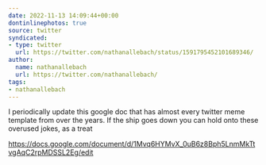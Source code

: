 ```yaml
---
date: 2022-11-13 14:09:44+00:00
dontinlinephotos: true
source: twitter
syndicated:
- type: twitter
  url: https://twitter.com/nathanallebach/status/1591795452101689346/
author:
  name: nathanallebach
  url: https://twitter.com/nathanallebach/
tags:
- nathanallebach
---
```


I periodically update this google doc that has almost every twitter meme template from over the years. If the ship goes down you can hold onto these overused jokes, as a treat 



https://docs.google.com/document/d/1Mvq6HYMvX_0uB6z8Bph5LnmMkTtvgAqC2rpMDSSL2Eg/edit